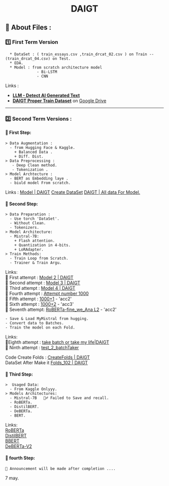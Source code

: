 <div align="center">

# DAIGT

</div>

## 🐤 About Files :

### 1️⃣ First Term Version

```
  * DataSet : ( train_essays.csv ,train_drcat_02.csv ) on Train -- (train_drcat_04.csv) on Test.
  * EDA.
  * Model : from scratch architecture model
              - Bi-LSTM
              - CNN
```
Links :
- <b>[LLM - Detect AI Generated Text](https://www.kaggle.com/competitions/llm-detect-ai-generated-text/data)</b>
- <b>[DAIGT Proper Train Dataset](https://www.kaggle.com/datasets/thedrcat/daigt-proper-train-dataset)</b>
on [Google Drive](https://drive.google.com/drive/folders/1MVqODc8gP812yRJD0h6yDsuA6r390JKK)

<hr>

### 2️⃣ Second Term Versions :

#### 📍 First Step:

```
> Data Augmentation :
  - from Hugging Face & Kaggle.
    + Balanced Data .
    + Diff. Dist.
> Data Preprocessing :
   - Deep Clean method.
   - Tokenization .
> Model Archtecture :
  - BERT as Embedding laye .
  - biuld model From scratch.
```
Links :
[Model | DAIGT](https://www.kaggle.com/code/zeyadusf/model-daigt)
[Create DataSet](https://www.kaggle.com/code/zeyadusf/create-dataset)
[DAIGT | All data For Model.](https://www.kaggle.com/datasets/zeyadusf/daigt-all-data-for-competition)


#### 📍 Second Step:

```
> Data Preparation :
  - Use torch 'DataSet'.
  - Without Clean.
  - Tokenizers.
> Model Architecture:
  - Mistral-7B:
    + Flash attention.
    + Quantization in 4-bits.
    + LoRAdapter.
> Train Methods:
  - Train Loop from Scratch.
  - Trainer & Train Argu.
```
Links: <br>
🌵 First attempt  : [Model 2 | DAIGT](https://www.kaggle.com/code/zeyadusf/model-2-daigt)<br>
🌵 Second attempt : [Model 3 | DAIGT](https://www.kaggle.com/code/zeyadusf/model-3-daigt)<br>
🌵 Third attempt  : [Model 4 | DAIGT](https://www.kaggle.com/code/zeyadusf/model-4-daigt)<br>
🌵 Fourth attempt : [Attempt number 1000](https://www.kaggle.com/code/zeyadusf/attempt-number-1000)<br>
🌵 Fifth attempt  : [1000+1](https://www.kaggle.com/code/zeyadusf/1000-1)  -  'acc2'<br>
🌵 Sixth attempt  : [1000+2](https://www.kaggle.com/code/zeyadusf/1000-2)   - 'acc3'<br>
🌵 Seventh attempt: [RoBERTa-fine_we_Ana L2](https://www.kaggle.com/code/oknomore/roberta-fine-we-ana-l2) - 'acc2'<br>

```
- Save & Load MyMistral from hugging.
- Convert data to Batches.
- Train the model on each Fold.
```
Links:<br>
🌵Eighth attempt : [take batch or take my life|DAIGT](https://www.kaggle.com/code/zeyadusf/take-batch-or-take-my-life-daigt)<br>
🌵 Ninth attempt : [test_2_batchTaker](https://www.kaggle.com/code/oknomore/test-2-batchtaker)

Code Create Folds :  [CreateFolds | DAIGT](https://www.kaggle.com/code/zeyadusf/createfolds-daigt)<br>
DataSet After Make it [Folds_102 | DAIGT](https://www.kaggle.com/code/zeyadusf/createfolds-daigt)


#### 📍 Third Step:

```
>  Usaged Data:
  - From Kaggle Onlyyy.
> Models Architectures:
  - Mistral-7B   🧟‍♂️ Failed to Save and recall.
  - RoBERTa.
  - DistilBERT.
  - DeBERTa.
  - BERT.
```
Links:<br>
[RoBERTa](https://www.kaggle.com/code/abdelrahman020/roberta)<br>
[DistilBERT](https://www.kaggle.com/code/oknomore/distilbert)<br>
[BBERT](https://www.kaggle.com/code/oknomore/bbert)<br>
[DeBERTa-V2](https://www.kaggle.com/code/abdelrahman020/debert-v2)<br>


#### 📍 fourth Step:
```
🚧 Announcement will be made after completion ....
```



7 may.
